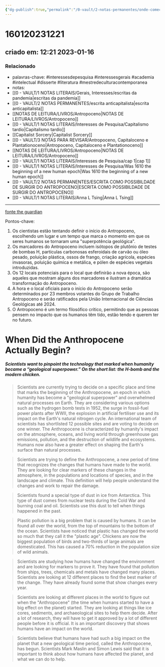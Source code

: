 ```yaml
---
{"dg-publish":true,"permalink":"/0-vault/2-notas-permanentes/onde-comeca-o-antropoceno/","tags":["permanente","interessesdepesquisa","interessesgerais","academia","intelectual","disserte","literatura","mestredeculturacontemporanea"],"dgHomeLink":true,"dgShowLocalGraph":true,"dgShowFileTree":true,"dgEnableSearch":true}
---
```


# 160120231221
## criado em: 12:21 2023-01-16

### Relacionado
- palavras-chave: #interessesdepesquisa #interessesgerais #academia #intelectual #disserte #literatura #mestredeculturacontemporanea 
- notas:
- [[0 - VAULT/1 NOTAS LITERAIS/Gerais, Interesses/escritas da pandemia\|escritas da pandemia]]
- [[0 - VAULT/2 NOTAS PERMANENTES/escrita anticapitalista\|escrita anticapitalista]]
- [[NOTAS DE LEITURA/LIVROS/Antropoceno\|NOTAS DE LEITURA/LIVROS/Antropoceno]]
- [[0 - VAULT/1 NOTAS LITERAIS/Interesses de Pesquisa/Capitalismo tardio\|Capitalismo tardio]]
- [[Capitalist Sorcery\|Capitalist Sorcery]]
- [[0 - VAULT/3 NOTAS PARA REVISAR/Antropoceno, Capitaloceno e Plantationoceno\|Antropoceno, Capitaloceno e Plantationoceno]]
- [[NOTAS DE LEITURA/LIVROS/Antropoceno\|NOTAS DE LEITURA/LIVROS/Antropoceno]]
- [[0 - VAULT/1 NOTAS LITERAIS/Interesses de Pesquisa/cap 1\|cap 1]]
- [[0 - VAULT/1 NOTAS LITERAIS/Interesses de Pesquisa/Was 1610 the beginning of a new human epoch\|Was 1610 the beginning of a new human epoch]]
- [[0 - VAULT/2 NOTAS PERMANENTES/ESCRITA COMO POSSIBILDADE DE SURGIR DO ANTROPOCENO\|ESCRITA COMO POSSIBILDADE DE SURGIR DO ANTROPOCENO]]
- [[0 - VAULT/1 NOTAS LITERAIS/Anna L Tsing\|Anna L Tsing]]

---
[fonte the guardian](https://www.theguardian.com/environment/2023/jan/06/h-bombs-chicken-bones-scientists-race-to-define-start-of-the-anthropocene)

Pontos-chave:
1. Os cientistas estão tentando definir o início do Antropoceno, escolhendo um lugar e um tempo que marca o momento em que os seres humanos se tornaram uma "superpotência geológica".
2. Os marcadores do Antropoceno incluem isótopos de plutônio de testes de bombas H, partículas carbonosas esferoidais de carvão ou óleo pesado, poluição plástica, ossos de frango, criação agrícola, espécies invasoras, poluição química e metálica, e pólen de espécies vegetais introduzidas.
3. Os 12 locais potenciais para o local que definirão a nova época, são aqueles que mostram alguns dos marcadores e ilustram a dramática transformação do Antropoceno.
4. A hora e o local oficiais para o início do Antropoceno serão determinados por 23 membros votantes do Grupo de Trabalho Antropoceno e serão ratificados pela União Internacional de Ciências Geológicas até 2024.
5. O Antropoceno é um termo filosófico crítico, permitindo que as pessoas pensem no impacto que os humanos têm tido, estão tendo e querem ter no futuro.


# When Did the Anthropocene Actually Begin?

##### Scientists want to pinpoint the technology that marked when humanity became a “geological superpower.” On the short list: the H-bomb and the modern chicken.

>Scientists are currently trying to decide on a specific place and time that marks the beginning of the Anthropocene, an epoch in which humanity has become a "geological superpower" and overwhelmed natural processes on Earth. They are considering various options such as the hydrogen bomb tests in 1952, the surge in fossil-fuel power plants after WWII, the explosion in artificial fertiliser use and its impact on the Earth's natural nitrogen cycle. An international team of scientists has shortlisted 12 possible sites and are voting to decide on one winner. The Anthropocene is characterized by humanity's impact on the atmosphere, oceans, and living world through greenhouse gas emissions, pollution, and the destruction of wildlife and ecosystems. Humans now also have a greater effect on shaping the Earth's surface than natural processes.

>Scientists are trying to define the Anthropocene, a new period of time that recognizes the changes that humans have made to the world. They are looking for clear markers of these changes in the atmosphere, in the populations and locations of species, and in the landscape and climate. This definition will help people understand the changes and work to repair the damage.

>Scientists found a special type of dust in ice from Antarctica. This type of dust comes from nuclear tests during the Cold War and burning coal and oil. Scientists use this dust to tell when things happened in the past.

>Plastic pollution is a big problem that is caused by humans. It can be found all over the world, from the top of mountains to the bottom of the ocean. Scientists have noticed that plastic has changed the world so much that they call it the "plastic age". Chickens are now the biggest population of birds and two-thirds of large animals are domesticated. This has caused a 70% reduction in the population size of wild animals.

>Scientists are studying how humans have changed the environment and are looking for markers to prove it. They have found that pollution from ships, trees, chemicals and metals have changed many places. Scientists are looking at 12 different places to find the best marker of the change. They have already found some that show changes every year.

>Scientists are looking at different places in the world to figure out when the "Anthropocene" (the time when humans started to have a big effect on the planet) started. They are looking at things like ice cores, sediments, and archaeological sites to help them decide. After a lot of research, they will have to get it approved by a lot of different people before it is official. It is an important discovery that shows humans have an impact on the world.

>Scientists believe that humans have had such a big impact on the planet that a new geological time period, called the Anthropocene, has begun. Scientists Mark Maslin and Simon Lewis said that it is important to think about how humans have affected the planet, and what we can do to help.